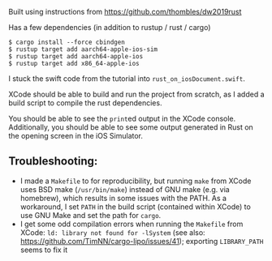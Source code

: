 Built using instructions from <https://github.com/thombles/dw2019rust>

Has a few dependencies (in addition to rustup / rust / cargo)

```console
$ cargo install --force cbindgen
$ rustup target add aarch64-apple-ios-sim
$ rustup target add aarch64-apple-ios
$ rustup target add x86_64-apple-ios
```

I stuck the swift code from the tutorial into `rust_on_iosDocument.swift`.

XCode should be able to build and run the project from scratch, as I added a
build script to compile the rust dependencies.

You should be able to see the `print`ed output in the XCode console.
Additionally, you should be able to see some output generated in Rust on the
opening screen in the iOS Simulator.

## Troubleshooting:

- I made a `Makefile` to for reproducibility, but running `make` from XCode
  uses BSD make (`/usr/bin/make`) instead of GNU make (e.g. via homebrew),
  which results in some issues with the PATH. As a workaround, I set `PATH` in
  the build script (contained within XCode) to use GNU Make and set the path
  for `cargo`.
- I get some odd compilation errors when running the `Makefile` from XCode:
  `ld: library not found for -lSystem` (see also:
  <https://github.com/TimNN/cargo-lipo/issues/41>); exporting `LIBRARY_PATH`
  seems to fix it
